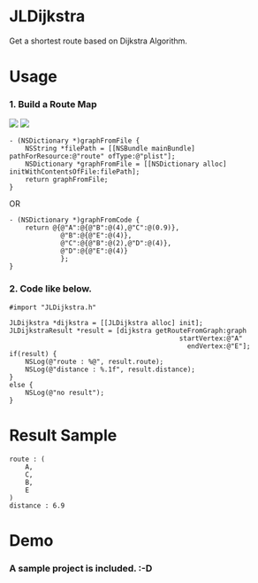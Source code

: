 # JLDijkstra
Get a shortest route based on Dijkstra Algorithm.





# Usage


### 1. Build a Route Map

[![](https://raw.github.com/buhikon/JLDijkstra/master/route.png)](https://raw.github.com/buhikon/JLDijkstra/master/route.png)
[![](https://raw.github.com/buhikon/JLDijkstra/master/route_image.png)](https://raw.github.com/buhikon/JLDijkstra/master/route_image.png)

```
- (NSDictionary *)graphFromFile {
    NSString *filePath = [[NSBundle mainBundle] pathForResource:@"route" ofType:@"plist"];
    NSDictionary *graphFromFile = [[NSDictionary alloc] initWithContentsOfFile:filePath];
    return graphFromFile;
}
```
OR
```
- (NSDictionary *)graphFromCode {
    return @{@"A":@{@"B":@(4),@"C":@(0.9)},
             @"B":@{@"E":@(4)},
             @"C":@{@"B":@(2),@"D":@(4)},
             @"D":@{@"E":@(4)}
             };
} 
```

### 2. Code like below.
```
#import "JLDijkstra.h"

JLDijkstra *dijkstra = [[JLDijkstra alloc] init];
JLDijkstraResult *result = [dijkstra getRouteFromGraph:graph
                                           startVertex:@"A"
                                             endVertex:@"E"];
if(result) {
    NSLog(@"route : %@", result.route);
    NSLog(@"distance : %.1f", result.distance);
}
else {
    NSLog(@"no result");
}
```

# Result Sample
```
route : (
    A,
    C,
    B,
    E
)
distance : 6.9
```

# Demo
### A sample project is included. :-D


